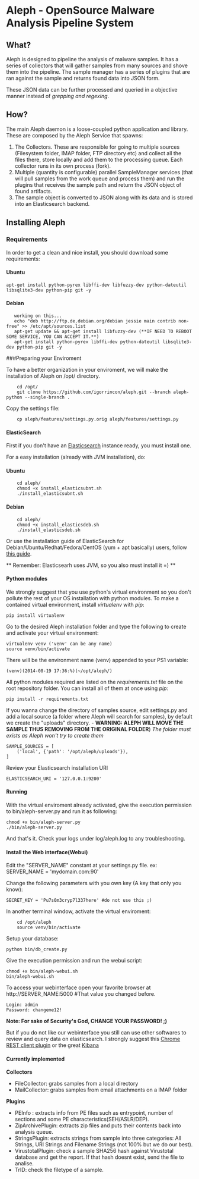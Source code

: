 # Aleph - OpenSource Malware Analysis Pipeline System

## What?
Aleph is designed to pipeline the analysis of malware samples. It has a series of collectors that will gather samples from many sources and shove them into the pipeline. The sample manager has a series of plugins that are ran against the sample and returns found data into JSON form.

These JSON data can be further processed and queried in a objective manner instead of *grepping and regexing*.

## How?
The main Aleph daemon is a loose-coupled python application and library. These are composed by the Aleph Service that spawns:

1. The Collectors. These are responsible for going to multiple sources (Filesystem folder, IMAP folder, FTP directory etc) and collect all the files there, store locally and add them to the processing queue. Each collector runs in its own process (fork).
2. Multiple (quantity is configurable) parallel SampleManager services (that will pull samples from the work queue and process them) and run the plugins that receives the sample path and return the JSON object of found artifacts.
3. The sample object is converted to JSON along with its data and is stored into an Elasticsearch backend.

## Installing Aleph

### Requirements
In order to get a clean and nice install, you should download some requirements:

#### Ubuntu

	apt-get install python-pyrex libffi-dev libfuzzy-dev python-dateutil libsqlite3-dev python-pip git -y
	
#### Debian
       working on this...
       echo "deb http://ftp.de.debian.org/debian jessie main contrib non-free" >> /etc/apt/sources.list
       apt-get update && apt-get install libfuzzy-dev (**IF NEED TO REBOOT SOME SERVICE, YOU CAN ACCEPT IT.**)
       apt-get install python-pyrex libffi-dev python-dateutil libsqlite3-dev python-pip git -y
       
###Preparing your Enviroment

To have a better organization in your enviroment, we will make the installation of Aleph on /opt/ directory.

        cd /opt/
        git clone https://github.com/igorrincon/aleph.git --branch aleph-python --single-branch .
    
Copy the settings file:

        cp aleph/features/settings.py.orig aleph/features/settings.py
	

#### ElasticSearch
First if you don't have an [Elasticsearch](http://www.elasticsearch.org) instance ready, you must install one.

For a easy installation (already with JVM installation), do:

#### Ubuntu
        cd aleph/
        chmod +x install_elasticsubnt.sh
        ./install_elasticsubnt.sh
        
#### Debian
        cd aleph/
        chmod +x install_elasticsdeb.sh
        ./install_elasticsdeb.sh

Or use the installation guide of ElasticSearch for Debian/Ubuntu/Redhat/Fedora/CentOS (yum + apt basically) users, follow [this guide](http://www.elasticsearch.org/guide/en/elasticsearch/reference/current/setup-repositories.html).

** Remember: Elasticsearh uses JVM, so you also must install it =) **

#### Python modules
We strongly suggest that you use python's virtual environment so you don't pollute the rest of your OS installation with python modules. To make a contained virtual environment, install _virtualenv_ with _pip_:
     
    pip install virtualenv

Go to the desired Aleph installation folder and type the following to create and activate your virtual environment:

    virtualenv venv ('venv' can be any name)
    source venv/bin/activate

There will be the environment name (venv) appended to your PS1 variable:

    (venv)(2014-08-19 17:36:%)(~/opt/aleph/)

All python modules required are listed on the _requirements.txt_ file on the root repository folder. You can install all of them at once using _pip_:

    pip install -r requirements.txt

If you wanna change the directory of samples source, edit settings.py and add a local source (a folder where Aleph will search for samples), by default we create the "uploads" directory. - **WARNING: ALEPH WILL MOVE THE SAMPLE THUS REMOVING FROM THE ORIGINAL FOLDER**) _The folder must exists as Aleph won't try to create them_

    SAMPLE_SOURCES = [
        ('local', {'path': '/opt/aleph/uploads'}),
    ]

Review your Elasticsearch installation URI

    ELASTICSEARCH_URI = '127.0.0.1:9200'


#### Running 
With the virtual enviroment already activated, give the execution permission to bin/aleph-server.py and run it as following:

    chmod +x bin/aleph-server.py
    ./bin/aleph-server.py

And that's it. Check your logs under log/aleph.log to any troubleshooting.

#### Install the Web interface(Webui)
Edit the "SERVER_NAME" constant at your settings.py file.
	ex: SERVER_NAME = 'mydomain.com:90'
	
Change the following parameters with you own key (A key that only you know):

	SECRET_KEY = 'Pu7s0m3cryp7l337here' #do not use this ;)

In another terminal window, activate the virtual enviroment:

        cd /opt/aleph
        source venv/bin/activate

Setup your database:

	python bin/db_create.py

Give the execution permission and run the webui script:
	
	chmod +x bin/aleph-webui.sh
	bin/aleph-webui.sh
	
To access your webinterface open your favorite browser at http://SERVER_NAME:5000 #That value you changed before.
	
	Login: admin
	Password: changeme12!
	
	
**Note: For sake of Security's God, CHANGE YOUR PASSWORD! ;)**
	
But if you do not like our webinterface you still can use other softwares  to review and query data on elasticsearch. I strongly suggest this [Chrome REST client plugin](https://chrome.google.com/webstore/detail/postman-rest-client/fdmmgilgnpjigdojojpjoooidkmcomcm?hl=en) or the great [Kibana](http://www.elasticsearch.org/guide/en/kibana/current/working-with-queries-and-filters.html)

#### Currently implemented
**Collectors**
* FileCollector: grabs samples from a local directory
* MailCollector: grabs samples from email attachments on a IMAP folder

**Plugins**
* PEInfo : extracts info from PE files such as entrypoint, number of sections and some PE characteristics(SEH/ASLR/DEP).
* ZipArchivePlugin: extracts zip files and puts their contents back into analysis queue.
* StringsPlugin: extracts strings from sample into three categories: All Strings, URI Strings and Filename Strings (not 100% but we do our best).
* VirustotalPlugin: check a sample SHA256 hash against Virustotal database and get the report. If that hash doesnt exist, send the file to analise.
* TrID: check the filetype of a sample.
